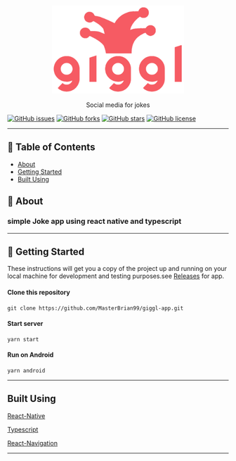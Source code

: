 <p align="center">
  <a href="https://github.com/MasterBrian99/giggl-app" rel="noopener">
 <img width=300px height=200px src="./readme/logo.png" alt="Project logo"></a>
</p>

<p align="center">
 Social media for jokes
 
 [![GitHub issues](https://img.shields.io/github/issues/MasterBrian99/giggl-app)](https://github.com/MasterBrian99/giggl-app/issues) [![GitHub forks](https://img.shields.io/github/forks/MasterBrian99/giggl-app)](https://github.com/MasterBrian99/giggl-app/network)
[![GitHub stars](https://img.shields.io/github/stars/MasterBrian99/giggl-app)](https://github.com/MasterBrian99/giggl-app/stargazers)
[![GitHub license](https://img.shields.io/github/license/MasterBrian99/giggl-app)](https://github.com/MasterBrian99/giggl-app)

</p>

---

## 📝 Table of Contents

- [About](#about)
- [Getting Started](#getting_started)
- [Built Using](#built_using)

## 🧐 About <a name = "about"></a>

### simple Joke app using react native and typescript

---

## 🏁 Getting Started <a name = "getting_started"></a>

These instructions will get you a copy of the project up and running on your local machine for development and testing purposes.see
[Releases](https://github.com/MasterBrian99/giggl-app/releases) for app.

#### Clone this repository

```
git clone https://github.com/MasterBrian99/giggl-app.git
```

#### Start server

```
yarn start
```

#### Run on Android

```
yarn android
```

---

## Built Using <a name = "built_using"></a>

[React-Native](https://reactnative.dev/)

[Typescript](https://www.typescriptlang.org/)

[React-Navigation](https://reactnavigation.org/)

---
